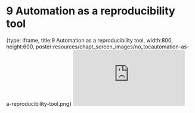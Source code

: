 # 9 Automation as a reproducibility tool
 
{type: iframe, title:9 Automation as a reproducibility tool, width:800, height:600, poster:resources/chapt_screen_images/no_tocautomation-as-a-reproducibility-tool.png}
![](https://jhudatascience.org/Adv_Reproducibility_in_Cancer_Informatics//no_tocautomation-as-a-reproducibility-tool.html)
 

 
